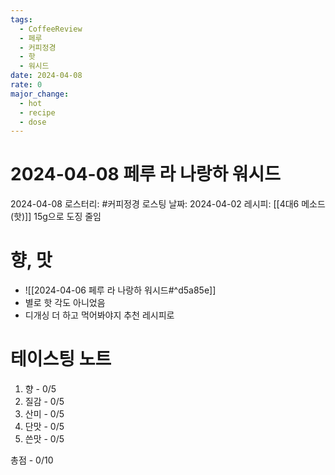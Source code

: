 ```yaml
---
tags:
  - CoffeeReview
  - 페루
  - 커피정경
  - 핫
  - 워시드
date: 2024-04-08
rate: 0
major_change:
  - hot
  - recipe
  - dose
---
```

# 2024-04-08 페루 라 나랑하 워시드
2024-04-08
로스터리: #커피정경 
로스팅 날짜: 2024-04-02
레시피: [[4대6 메소드 (핫)]] 15g으로 도징 줄임
# 향, 맛
- ![[2024-04-06 페루 라 나랑하 워시드#^d5a85e]]
- 별로 핫 각도 아니었음
- 디개싱 더 하고 먹어봐야지 추천 레시피로
# 테이스팅 노트
1. 향 - 0/5
2. 질감 - 0/5
3. 산미 - 0/5
4. 단맛 - 0/5
5. 쓴맛 - 0/5

총점 - 0/10


